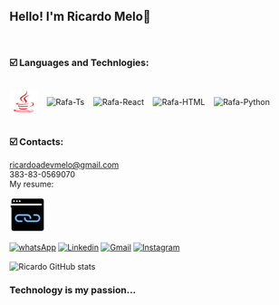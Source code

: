 ## Hello! I'm Ricardo Melo👋 <br/>
<br/>

### :ballot_box_with_check: Languages and Technlogies: <br/>

<div style="display: inline_block"><br>
  <img align="center" alt="Rafa-Js" height="40" width="50" src="https://raw.githubusercontent.com/devicons/devicon/master/icons/java/java-plain.svg"> &nbsp&nbsp
  <img align="center" alt="Rafa-Ts" height="40" width="50" src="https://cdn.jsdelivr.net/gh/devicons/devicon/icons/spring/spring-original-wordmark.svg"> &nbsp&nbsp
  <img align="center" alt="Rafa-React" height="40" width="50" src="https://cdn.jsdelivr.net/gh/devicons/devicon/icons/mongodb/mongodb-original-wordmark.svg"> &nbsp&nbsp
  <img align="center" alt="Rafa-HTML" height="40" width="50" src="https://cdn.jsdelivr.net/gh/devicons/devicon/icons/mysql/mysql-original-wordmark.svg"> &nbsp&nbsp
  <img align="center" alt="Rafa-Python" height="40" width="50" src="https://cdn.jsdelivr.net/gh/devicons/devicon/icons/postgresql/postgresql-original-wordmark.svg">
  
</div>

<br/>

### :ballot_box_with_check: Contacts: <br/>

ricardoadevmelo@gmail.com <br/>
383-83-0569070 <br/>
My resume: <br/>


<a href="https://tinyurl.com/ricardoadevmelo"><img src="https://github.com/ricardoadevmelo/assets/blob/main/icons8-hyperlink-64.png"></a>


[![whatsApp](https://img.shields.io/badge/WhatsApp-25D366?style=for-the-badge&logo=whatsapp&logoColor=white)](https://wa.me/5586994861203) 
[![Linkedin](https://img.shields.io/badge/LinkedIn-0077B5?style=for-the-badge&logo=linkedin&logoColor=white)](https://www.linkedin.com/in/ricardo-alves-melo-3971b9265/)
[![Gmail](https://img.shields.io/badge/Gmail-D14836?style=for-the-badge&logo=gmail&logoColor=white)](https://mail.google.com/mail/u/0/?tab=rm&ogbl#inbox/)
[![Instagram](https://img.shields.io/badge/Instagram-E4405F?style=for-the-badge&logo=instagram&logoColor=white)](https://www.instagram.com/ricardoadevmelo/)
<br/>
<br/>
![Ricardo GitHub stats](https://github-readme-stats.vercel.app/api?username=ricardoadevmelo&theme=aura_dark) <br/>


### Technology is my passion...
